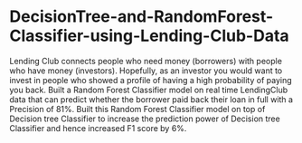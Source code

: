 # DecisionTree-and-RandomForest-Classifier-using-Lending-Club-Data
Lending Club connects people who need money (borrowers) with people who have money (investors). Hopefully, as an investor you would want to invest in people who showed a profile of having a high probability of paying you back. Built a Random Forest Classifier model on real time LendingClub data that can predict whether the borrower paid back their loan in full with a Precision of 81%. Built this Random Forest Classifier model on top of Decision tree Classifier to increase the prediction power of Decision tree Classifier and hence increased F1 score by 6%. 
